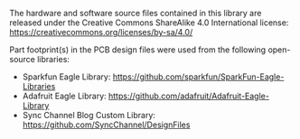 The hardware and software source files contained in this library are released under the Creative Commons ShareAlike 4.0 International license: https://creativecommons.org/licenses/by-sa/4.0/

Part footprint(s) in the PCB design files were used from the following open-source libraries:
 - Sparkfun Eagle Library: https://github.com/sparkfun/SparkFun-Eagle-Libraries
 - Adafruit Eagle Library: https://github.com/adafruit/Adafruit-Eagle-Library
 - Sync Channel Blog Custom Library: https://github.com/SyncChannel/DesignFiles
